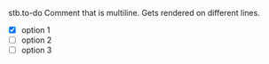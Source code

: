 stb.to-do
Comment that is
multiline.
Gets rendered on different lines.
- [x] option 1
- [ ] option 2
- [ ] option 3
